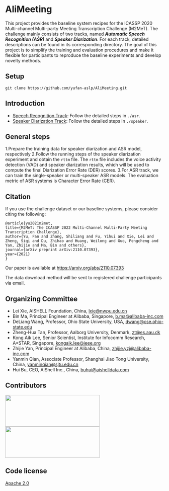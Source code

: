 # AliMeeting


This project provides the baseline system recipes for the ICASSP 2020 Multi-channel Multi-party Meeting Transcription Challenge (M2MeT). The challenge mainly consists of two tracks, named ***Automatic Speech Recognition (ASR)*** and ***Speaker Diarization***. For each track, detailed descriptions can be found in its corresponding directory. The goal of this project is to simplify the training and evaluation procedures and make it flexible for participants to reproduce the baseline experiments and develop novelty methods.  


## Setup

```shell
git clone https://github.com/yufan-aslp/AliMeeting.git
```

## Introduction

* [Speech Recognition Track](asr): Follow the detailed steps in `./asr`. 
* [Speaker Diarization Track](speaker): Follow the detailed steps in `./speaker`. 

## General steps

1.Prepare the training data for speaker diarization and ASR model, respectively
2.Follow the running steps of the speaker diarization experiment and obtain the `rttm` file. The `rttm` file includes the voice activity detection (VAD) and speaker diarization results, which will be used to compute the final Diarization Error Rate (DER) scores.
3.For ASR track, we can train the single-speaker or multi-speaker ASR models. The evaluation metric of ASR systems is Character Error Rate (CER).




## Citation

If you use the challenge dataset or our baseline systems, please consider citing the following:

    @article{yu2021m2met,
    title={M2MeT: The ICASSP 2022 Multi-Channel Multi-Party Meeting Transcription Challenge},
    author={Yu, Fan and Zhang, Shiliang and Fu, Yihui and Xie, Lei and Zheng, Siqi and Du, Zhihao and Huang, Weilong and Guo, Pengcheng and Yan, Zhijie and Ma, Bin and others},
    journal={arXiv preprint arXiv:2110.07393},
    year={2021}
    }
    
Our paper is available at https://arxiv.org/abs/2110.07393

The data download method will be sent to registered challenge participants via email.

## Organizing Committee 
* Lei Xie, AISHELL Foundation, China, lxie@nwpu.edu.cn
* Bin Ma, Principal Engineer at Alibaba, Singapore, b.ma@alibaba-inc.com
* DeLiang Wang, Professor, Ohio State University, USA, dwang@cse.ohio-state.edu
* Zheng-Hua Tan, Professor, Aalborg University, Denmark, zt@es.aau.dk
* Kong Aik Lee, Senior Scientist, Institute for Infocomm Research, A*STAR, Singapore, kongaik.lee@ieee.org
* Zhijie Yan, Principal Engineer at Alibaba, China, zhijie.yzj@alibaba-inc.com
* Yanmin Qian, Associate Professor, Shanghai Jiao Tong University, China,
yanminqian@sjtu.edu.cn
* Hui Bu, CEO, AIShell Inc., China, buhui@aishelldata.com

## Contributors

[<img width="300" height="100" src="https://github.com/qq379840315/AliMeeting/blob/main/alibaba.png"/>](https://damo.alibaba.com/labs/speech/?lang=zh)[<img width="300" height="100" src="https://github.com/qq379840315/AliMeeting/blob/main/fig_aishell.jpg"/>](http://www.aishelltech.com/sy)


## Code license 

[Apache 2.0](./LICENSE)

